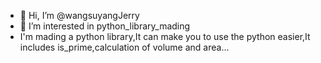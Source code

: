 - 👋 Hi, I’m @wangsuyangJerry
- 👀 I’m interested in python_library_mading
- I'm mading a python library,It can make you to use the python easier,It includes is_prime,calculation of volume and area...
<!---
wangsuyangJerry/wangsuyangJerry is a ✨ special ✨ repository because its `README.md` (this file) appears on your GitHub profile.
You can click the Preview link to take a look at your changes.
--->
